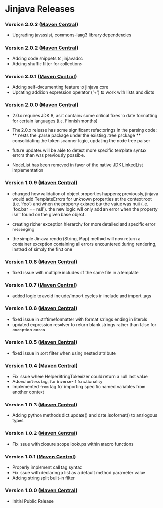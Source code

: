 # Jinjava Releases #

### Version 2.0.3 ([Maven Central](http://search.maven.org/#search%7Cga%7C1%7Cg%3A%22com.hubspot.jinjava%22%20AND%20v%3A%222.0.3%22)) ###

* Upgrading javassist, commons-lang3 library dependencies

### Version 2.0.2 ([Maven Central](http://search.maven.org/#search%7Cga%7C1%7Cg%3A%22com.hubspot.jinjava%22%20AND%20v%3A%222.0.2%22)) ###

* Adding code snippets to jinjavadoc
* Adding shuffle filter for collections

### Version 2.0.1 ([Maven Central](http://search.maven.org/#search%7Cga%7C1%7Cg%3A%22com.hubspot.jinjava%22%20AND%20v%3A%222.0.1%22)) ###

* Adding self-documenting feature to jinjava core
* Updating addition expression operator ('+') to work with lists and dicts

### Version 2.0.0 ([Maven Central](http://search.maven.org/#search%7Cga%7C1%7Cg%3A%22com.hubspot.jinjava%22%20AND%20v%3A%222.0.0%22)) ###

* 2.0.x requires JDK 8, as it contains some critical fixes to date formatting for certain languages (i.e. Finnish months)

* The 2.0.x release has some significant refactorings in the parsing code:
** nests the .parse package under the existing .tree package
** consolidating the token scanner logic, updating the node tree parser

* future updates will be able to detect more specific template syntax errors than was previously possible.

* NodeList has been removed in favor of the native JDK LinkedList implementation


### Version 1.0.9 ([Maven Central](http://search.maven.org/#search%7Cga%7C1%7Cg%3A%22com.hubspot.jinjava%22%20AND%20v%3A%221.0.9%22)) ###

* changed how validation of object properties happens; previously, jinjava would add TemplateErrors for unknown properties at the context root (i.e. 'foo') and when the property existed but the value was null (i.e. 'foo.bar == null'). the new logic will only add an error when the property isn't found on the given base object.

* creating richer exception hierarchy for more detailed and specific error messaging

* the simple Jinjava.render(String, Map) method will now return a container exception containing all errors encountered during rendering, instead of simply the first one

### Version 1.0.8 ([Maven Central](http://search.maven.org/#search%7Cga%7C1%7Cg%3A%22com.hubspot.jinjava%22%20AND%20v%3A%221.0.8%22)) ###

* fixed issue with multiple includes of the same file in a template

### Version 1.0.7 ([Maven Central](http://search.maven.org/#search%7Cga%7C1%7Cg%3A%22com.hubspot.jinjava%22%20AND%20v%3A%221.0.7%22)) ###

* added logic to avoid include/import cycles in include and import tags

### Version 1.0.6 ([Maven Central](http://search.maven.org/#search%7Cga%7C1%7Cg%3A%22com.hubspot.jinjava%22%20AND%20v%3A%221.0.6%22)) ###

* fixed issue in strftimeformatter with format strings ending in literals
* updated expression resolver to return blank strings rather than false for exception cases

### Version 1.0.5 ([Maven Central](http://search.maven.org/#search%7Cga%7C1%7Cg%3A%22com.hubspot.jinjava%22%20AND%20v%3A%221.0.5%22)) ###

* fixed issue in sort filter when using nested attribute

### Version 1.0.4 ([Maven Central](http://search.maven.org/#search%7Cga%7C1%7Cg%3A%22com.hubspot.jinjava%22%20AND%20v%3A%221.0.4%22)) ###

* Fix issue where HelperStringTokenizer could return a null last value
* Added ```unless``` tag, for inverse-if functionality
* Implemented ```from``` tag for importing specific named variables from another context

### Version 1.0.3 ([Maven Central](http://search.maven.org/#search%7Cga%7C1%7Cg%3A%22com.hubspot.jinjava%22%20AND%20v%3A%221.0.3%22)) ###

* Adding python methods dict.update() and date.isoformat() to analogous types

### Version 1.0.2 ([Maven Central](http://search.maven.org/#search%7Cga%7C1%7Cg%3A%22com.hubspot.jinjava%22%20AND%20v%3A%221.0.2%22)) ###

* Fix issue with closure scope lookups within macro functions

### Version 1.0.1 ([Maven Central](http://search.maven.org/#search%7Cga%7C1%7Cg%3A%22com.hubspot.jinjava%22%20AND%20v%3A%221.0.1%22)) ###

* Properly implement call tag syntax
* Fix issue with declaring a list as a default method parameter value
* Adding string split built-in filter

### Version 1.0.0 ([Maven Central](http://search.maven.org/#search%7Cga%7C1%7Cg%3A%22com.hubspot.jinjava%22%20AND%20v%3A%221.0.0%22)) ###

* Initial Public Release

